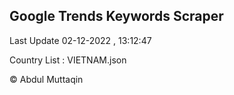 

## Google Trends Keywords Scraper 
 
Last Update 02-12-2022 , 13:12:47

Country List :
VIETNAM.json



© Abdul Muttaqin 
